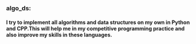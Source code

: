 ### algo_ds: 
#### I try to implement all algorithms and data structures on my own in Python and CPP.This will help me in my competitive programming practice and also improve my skills in these languages.